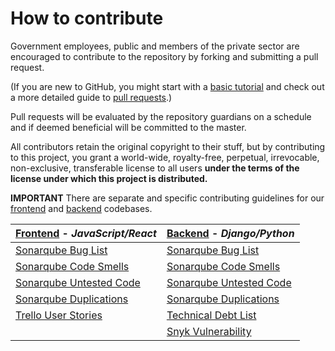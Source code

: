 # How to contribute

Government employees, public and members of the private sector are encouraged to contribute to the repository by forking and submitting a pull request.

(If you are new to GitHub, you might start with a [basic tutorial](https://help.github.com/articles/set-up-git) and check out a more detailed guide to [pull requests](https://help.github.com/articles/using-pull-requests/).)

Pull requests will be evaluated by the repository guardians on a schedule and if deemed beneficial will be committed to the master.

All contributors retain the original copyright to their stuff, but by contributing to this project, you grant a world-wide, royalty-free, perpetual, irrevocable, non-exclusive, transferable license to all users <b>under the terms of the license under which this project is distributed.</b>

**IMPORTANT**
There are separate and specific contributing guidelines for our [frontend](frontend/contributing.md) and [backend](backend/contributing.md) codebases.

| [Frontend](frontend/contributing.md) - **_JavaScript/React_**| [Backend](backend/contributing.md) - **_Django/Python_**|
| --- | --- |
| [Sonarqube Bug List](https://sonarqube-mem-tfrs-tools.pathfinder.gov.bc.ca/project/issues?id=tfrs-frontend&resolved=false&types=BUG) | [Sonarqube Bug List](https://sonarqube-mem-tfrs-tools.pathfinder.gov.bc.ca/project/issues?id=tfrs-backend&resolved=false&types=BUG) |
| [Sonarqube Code Smells](https://sonarqube-mem-tfrs-tools.pathfinder.gov.bc.ca/project/issues?facetMode=effort&id=tfrs-frontend&resolved=false&types=CODE_SMELL) | [Sonarqube Code Smells](https://sonarqube-mem-tfrs-tools.pathfinder.gov.bc.ca/project/issues?facetMode=effort&id=tfrs-backend&resolved=false&types=CODE_SMELL) |
| [Sonarqube Untested Code](https://sonarqube-mem-tfrs-tools.pathfinder.gov.bc.ca/component_measures?id=tfrs-frontend&metric=uncovered_lines) | [Sonarqube Untested Code](https://sonarqube-mem-tfrs-tools.pathfinder.gov.bc.ca/component_measures?id=tfrs-backend&metric=uncovered_lines) |
| [Sonarqube Duplications](https://sonarqube-mem-tfrs-tools.pathfinder.gov.bc.ca/component_measures?id=tfrs-frontend&metric=duplicated_lines_density) | [Sonarqube Duplications](https://sonarqube-mem-tfrs-tools.pathfinder.gov.bc.ca/component_measures?id=tfrs-backend&metric=duplicated_lines_density) |
| [Trello User Stories](https://trello.com/b/O9L8CXes/transportation-fuels-reporting-system?menu=filter&filter=label:Story,label:Epic) |  [Technical Debt List](https://trello.com/b/O9L8CXes/transportation-fuels-reporting-system) |
| | [Snyk Vulnerability](https://snyk.io/org/bcgov/project/ff10e340-b5ec-43e2-95b2-417bddc08e51/) |

